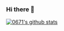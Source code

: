 ### Hi there 👋

<!--
**0671/0671** is a ✨ _special_ ✨ repository because its `README.md` (this file) appears on your GitHub profile.

Here are some ideas to get you started:

- 🔭 I’m currently working on ...
- 🌱 I’m currently learning ...
- 👯 I’m looking to collaborate on ...
- 🤔 I’m looking for help with ...
- 💬 Ask me about ...
- 📫 How to reach me: ...
- 😄 Pronouns: ...
- ⚡ Fun fact: ...
-->
[![0671's github stats](https://github-readme-stats.vercel.app/api?username=0671&theme=tokyonight)](https://github.com/anuraghazra/github-readme-stats)
